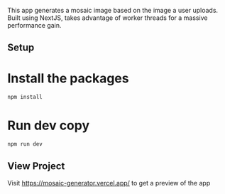 This app generates a mosaic image based on the image a user uploads. Built using NextJS, takes advantage of worker threads for a massive performance gain. 


## Setup

# Install the packages
`npm install`

# Run dev copy
`npm run dev`

## View Project

Visit https://mosaic-generator.vercel.app/ to get a preview of the app
